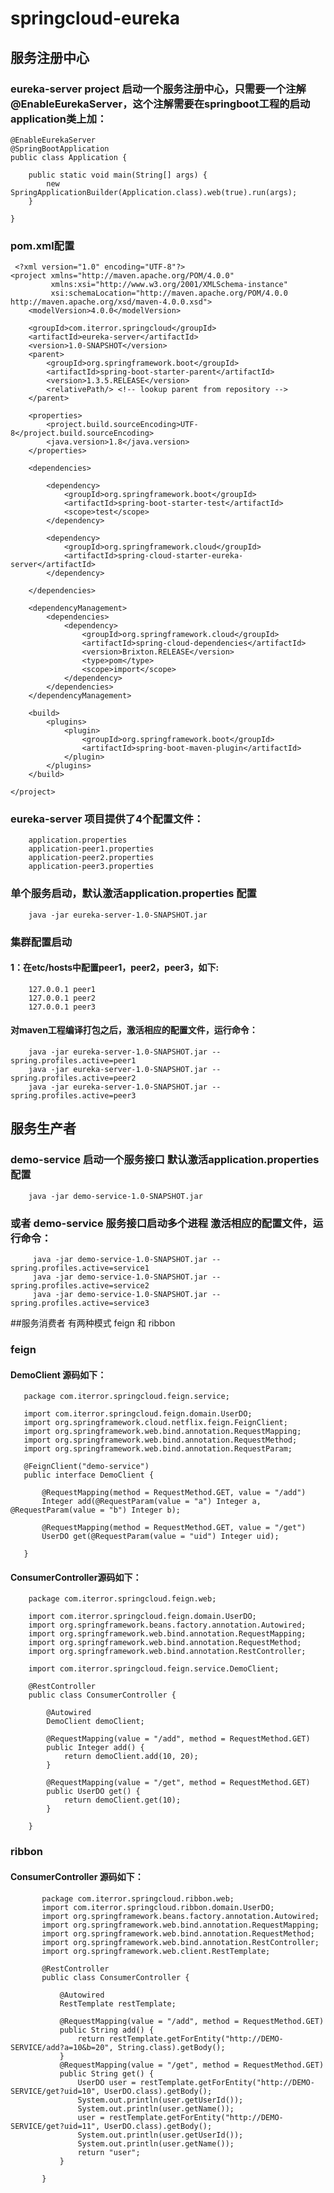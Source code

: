 # springcloud-eureka
## 服务注册中心
### eureka-server project 启动一个服务注册中心，只需要一个注解@EnableEurekaServer，这个注解需要在springboot工程的启动application类上加：
    @EnableEurekaServer
    @SpringBootApplication
    public class Application {

        public static void main(String[] args) {
            new SpringApplicationBuilder(Application.class).web(true).run(args);
        }

    }
 ### pom.xml配置 
     <?xml version="1.0" encoding="UTF-8"?>
    <project xmlns="http://maven.apache.org/POM/4.0.0"
             xmlns:xsi="http://www.w3.org/2001/XMLSchema-instance"
             xsi:schemaLocation="http://maven.apache.org/POM/4.0.0 http://maven.apache.org/xsd/maven-4.0.0.xsd">
        <modelVersion>4.0.0</modelVersion>

        <groupId>com.iterror.springcloud</groupId>
        <artifactId>eureka-server</artifactId>
        <version>1.0-SNAPSHOT</version>
        <parent>
            <groupId>org.springframework.boot</groupId>
            <artifactId>spring-boot-starter-parent</artifactId>
            <version>1.3.5.RELEASE</version>
            <relativePath/> <!-- lookup parent from repository -->
        </parent>

        <properties>
            <project.build.sourceEncoding>UTF-8</project.build.sourceEncoding>
            <java.version>1.8</java.version>
        </properties>

        <dependencies>

            <dependency>
                <groupId>org.springframework.boot</groupId>
                <artifactId>spring-boot-starter-test</artifactId>
                <scope>test</scope>
            </dependency>

            <dependency>
                <groupId>org.springframework.cloud</groupId>
                <artifactId>spring-cloud-starter-eureka-server</artifactId>
            </dependency>

        </dependencies>

        <dependencyManagement>
            <dependencies>
                <dependency>
                    <groupId>org.springframework.cloud</groupId>
                    <artifactId>spring-cloud-dependencies</artifactId>
                    <version>Brixton.RELEASE</version>
                    <type>pom</type>
                    <scope>import</scope>
                </dependency>
            </dependencies>
        </dependencyManagement>

        <build>
            <plugins>
                <plugin>
                    <groupId>org.springframework.boot</groupId>
                    <artifactId>spring-boot-maven-plugin</artifactId>
                </plugin>
            </plugins>
        </build>

    </project>

   ### eureka-server  项目提供了4个配置文件：
        application.properties
        application-peer1.properties
        application-peer2.properties
        application-peer3.properties
   
   ###  单个服务启动，默认激活application.properties 配置
        java -jar eureka-server-1.0-SNAPSHOT.jar
        
   ### 集群配置启动
   
   #### 1：在etc/hosts中配置peer1，peer2，peer3，如下:
        
        127.0.0.1 peer1
        127.0.0.1 peer2
        127.0.0.1 peer3
        
        
   #### 对maven工程编译打包之后，激活相应的配置文件，运行命令：
        
        java -jar eureka-server-1.0-SNAPSHOT.jar --spring.profiles.active=peer1
        java -jar eureka-server-1.0-SNAPSHOT.jar --spring.profiles.active=peer2
        java -jar eureka-server-1.0-SNAPSHOT.jar --spring.profiles.active=peer3
   
   ## 服务生产者
   ### demo-service 启动一个服务接口  默认激活application.properties 配置
        java -jar demo-service-1.0-SNAPSHOT.jar
   ### 或者 demo-service 服务接口启动多个进程 激活相应的配置文件，运行命令：
         java -jar demo-service-1.0-SNAPSHOT.jar --spring.profiles.active=service1
         java -jar demo-service-1.0-SNAPSHOT.jar --spring.profiles.active=service2
         java -jar demo-service-1.0-SNAPSHOT.jar --spring.profiles.active=service3
  
   ##服务消费者  有两种模式    feign 和 ribbon
   
   ### feign
   
   #### DemoClient 源码如下：
       package com.iterror.springcloud.feign.service;
       
       import com.iterror.springcloud.feign.domain.UserDO;
       import org.springframework.cloud.netflix.feign.FeignClient;
       import org.springframework.web.bind.annotation.RequestMapping;
       import org.springframework.web.bind.annotation.RequestMethod;
       import org.springframework.web.bind.annotation.RequestParam;
       
       @FeignClient("demo-service")
       public interface DemoClient {
       
           @RequestMapping(method = RequestMethod.GET, value = "/add")
           Integer add(@RequestParam(value = "a") Integer a, @RequestParam(value = "b") Integer b);
       
           @RequestMapping(method = RequestMethod.GET, value = "/get")
           UserDO get(@RequestParam(value = "uid") Integer uid);
       
       }
       
   #### ConsumerController源码如下：
        package com.iterror.springcloud.feign.web;
        
        import com.iterror.springcloud.feign.domain.UserDO;
        import org.springframework.beans.factory.annotation.Autowired;
        import org.springframework.web.bind.annotation.RequestMapping;
        import org.springframework.web.bind.annotation.RequestMethod;
        import org.springframework.web.bind.annotation.RestController;
        
        import com.iterror.springcloud.feign.service.DemoClient;
        
        @RestController
        public class ConsumerController {
        
            @Autowired
            DemoClient demoClient;
        
            @RequestMapping(value = "/add", method = RequestMethod.GET)
            public Integer add() {
                return demoClient.add(10, 20);
            }
        
            @RequestMapping(value = "/get", method = RequestMethod.GET)
            public UserDO get() {
                return demoClient.get(10);
            }
        
        }

   ### ribbon
   #### ConsumerController 源码如下：
           package com.iterror.springcloud.ribbon.web;
           import com.iterror.springcloud.ribbon.domain.UserDO;
           import org.springframework.beans.factory.annotation.Autowired;
           import org.springframework.web.bind.annotation.RequestMapping;
           import org.springframework.web.bind.annotation.RequestMethod;
           import org.springframework.web.bind.annotation.RestController;
           import org.springframework.web.client.RestTemplate;
           
           @RestController
           public class ConsumerController {
           
               @Autowired
               RestTemplate restTemplate;
           
               @RequestMapping(value = "/add", method = RequestMethod.GET)
               public String add() {
                   return restTemplate.getForEntity("http://DEMO-SERVICE/add?a=10&b=20", String.class).getBody();
               }
               @RequestMapping(value = "/get", method = RequestMethod.GET)
               public String get() {
                   UserDO user = restTemplate.getForEntity("http://DEMO-SERVICE/get?uid=10", UserDO.class).getBody();
                   System.out.println(user.getUserId());
                   System.out.println(user.getName());
                   user = restTemplate.getForEntity("http://DEMO-SERVICE/get?uid=11", UserDO.class).getBody();
                   System.out.println(user.getUserId());
                   System.out.println(user.getName());
                   return "user";
               }
           
           }
